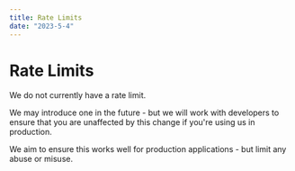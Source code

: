 ```yaml
---
title: Rate Limits
date: "2023-5-4"
---
```


# Rate Limits

We do not currently have a rate limit.

We may introduce one in the future - but we will work with developers to ensure that you are unaffected by this change if you're using us in production.

We aim to ensure this works well for production applications - but limit any abuse or misuse.
